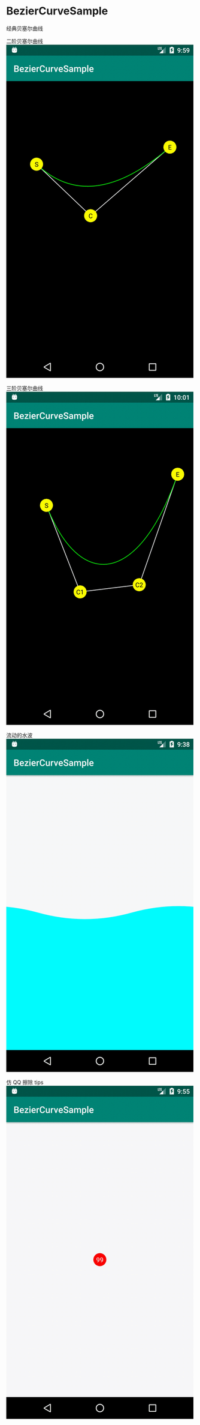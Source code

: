 # BezierCurveSample
经典贝塞尔曲线

二阶贝塞尔曲线
![二阶贝塞尔曲线.gif](./resource/quadTo.gif)

三阶贝塞尔曲线
![三阶贝塞尔曲线.gif](./resource/cubicTo.gif)

流动的水波
![流动的水波.gif](./resource/wave.gif)

仿 QQ 擦除 tips
![仿 QQ 擦除 Tips](./resource/qq.gif)

